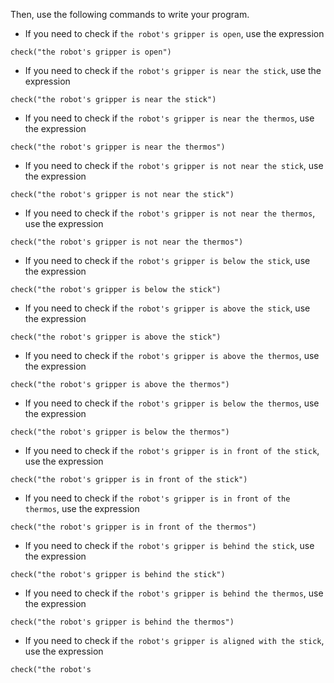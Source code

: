 

Then, use the following commands to write your program.

- If you need to check if `the robot's gripper is open`, use the expression
```
check("the robot's gripper is open")
```
- If you need to check if `the robot's gripper is near the stick`, use the expression
```
check("the robot's gripper is near the stick")
```
- If you need to check if `the robot's gripper is near the thermos`, use the expression
```
check("the robot's gripper is near the thermos")
```
- If you need to check if `the robot's gripper is not near the stick`, use the expression
```
check("the robot's gripper is not near the stick")
```
- If you need to check if `the robot's gripper is not near the thermos`, use the expression
```
check("the robot's gripper is not near the thermos")
```
- If you need to check if `the robot's gripper is below the stick`, use the expression
```
check("the robot's gripper is below the stick")
```
- If you need to check if `the robot's gripper is above the stick`, use the expression
```
check("the robot's gripper is above the stick")
```
- If you need to check if `the robot's gripper is above the thermos`, use the expression
```
check("the robot's gripper is above the thermos")
```
- If you need to check if `the robot's gripper is below the thermos`, use the expression
```
check("the robot's gripper is below the thermos")
```
- If you need to check if `the robot's gripper is in front of the stick`, use the expression
```
check("the robot's gripper is in front of the stick")
```
- If you need to check if `the robot's gripper is in front of the thermos`, use the expression
```
check("the robot's gripper is in front of the thermos")
```
- If you need to check if `the robot's gripper is behind the stick`, use the expression
```
check("the robot's gripper is behind the stick")
```
- If you need to check if `the robot's gripper is behind the thermos`, use the expression
```
check("the robot's gripper is behind the thermos")
```
- If you need to check if `the robot's gripper is aligned with the stick`, use the expression
```
check("the robot's